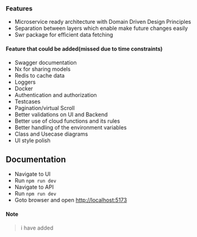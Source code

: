 ### Features

- Microservice ready architecture with Domain Driven Design Principles
- Separation between layers which enable make future changes easily
- Swr package for efficient data fetching

#### Feature that could be added(missed due to time constraints)

- Swagger documentation
- Nx for sharing models
- Redis to cache data
- Loggers
- Docker
- Authentication and authorization
- Testcases
- Pagination/virtual Scroll
- Better validations on UI and Backend
- Better use of cloud functions and its rules
- Better handling of the environment variables
- Class and Usecase diagrams
- UI style polish

## Documentation

- Navigate to UI
- Run `npm run dev`
- Navigate to API
- Run `npm run dev`
- Goto browser and open [http://localhost:5173](http://localhost:5173)

#### Note

> i have added
